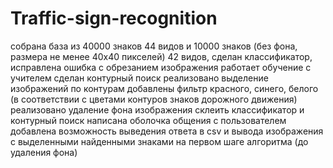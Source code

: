 # Traffic-sign-recognition

собрана база из 40000 знаков 44 видов и 10000 знаков (без фона, размера не менее 40x40 пикселей) 42 видов,
сделан классификатор, исправлена ошибка с обрезанием изображения
работает обучение с учителем
сделан контурный поиск
реализовано выделение изображений по контурам
добавлены фильтр красного, синего, белого (в соответствии с цветами контуров знаков дорожного движения)
реализовано удаление фона изображения
склеить классификатор и контурный поиск
написана оболочка общения с пользователем
добавлена возможность выведения ответа в csv и вывода изображения с выделенными найденными знаками на первом шаге алгоритма (до удаления фона)
